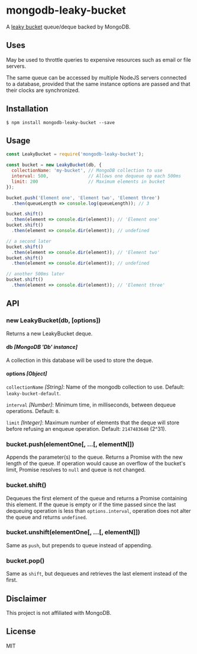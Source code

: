 # mongodb-leaky-bucket
A [leaky bucket](https://en.wikipedia.org/wiki/Leaky_bucket) queue/deque backed by MongoDB.

## Uses
May be used to throttle queries to expensive resources such as email or file servers.

The same queue can be accessed by multiple NodeJS servers connected to a database, provided that the same instance options are passed and that their clocks are synchronized.

## Installation

```
$ npm install mongodb-leaky-bucket --save
```

## Usage

```javascript
const LeakyBucket = require('mongodb-leaky-bucket');

const bucket = new LeakyBucket(db, {
  collectionName: 'my-bucket', // MongoDB collection to use
  interval: 500,               // Allows one dequeue op each 500ms
  limit: 200                   // Maximum elements in bucket
});

bucket.push('Element one', 'Element two', 'Element three')
  .then(queueLength => console.log(queueLength)); // 3

bucket.shift()
  .then(element => console.dir(element)); // 'Element one'
bucket.shift()
  .then(element => console.dir(element)); // undefined

// a second later
bucket.shift()
  .then(element => console.dir(element)); // 'Element two'
bucket.shift()
  .then(element => console.dir(element)); // undefined

// another 500ms later
bucket.shift()
  .then(element => console.dir(element)); // 'Element three'
```

## API

### new LeakyBucket(db, [options])
Returns a new LeakyBucket deque.

#### db _[MongoDB 'Db' instance]_
A collection in this database will be used to store the deque.

#### options _[Object]_
`collectionName` _[String]_: Name of the mongodb collection to use. Default: `leaky-bucket-default`.

`interval` _[Number]_: Minimum time, in milliseconds, between dequeue operations. Default: `0`.

`limit` _[Integer]_: Maximum number of elements that the deque will store before refusing an enqueue operation. Default: `2147483648` (2^31).

### bucket.push(elementOne[, ...[, elementN]])
Appends the parameter(s) to the queue. Returns a Promise with the new length of the queue. If operation would cause an overflow of the bucket's limit, Promise resolves to `null` and queue is not changed.

### bucket.shift()
Dequeues the first element of the queue and returns a Promise containing this element. If the queue is empty or if the time passed since the last dequeuing operation is less than `options.interval`, operation does not alter the queue and returns `undefined`.

### bucket.unshift(elementOne[, ...[, elementN]])
Same as `push`, but prepends to queue instead of appending.

### bucket.pop()
Same as `shift`, but dequeues and retrieves the last element instead of the first.

## Disclaimer
This project is not affiliated with MongoDB.

## License
MIT
